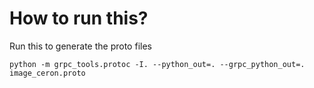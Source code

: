 #	How to run this?


Run this to generate the proto files
```
python -m grpc_tools.protoc -I. --python_out=. --grpc_python_out=. image_ceron.proto
```
